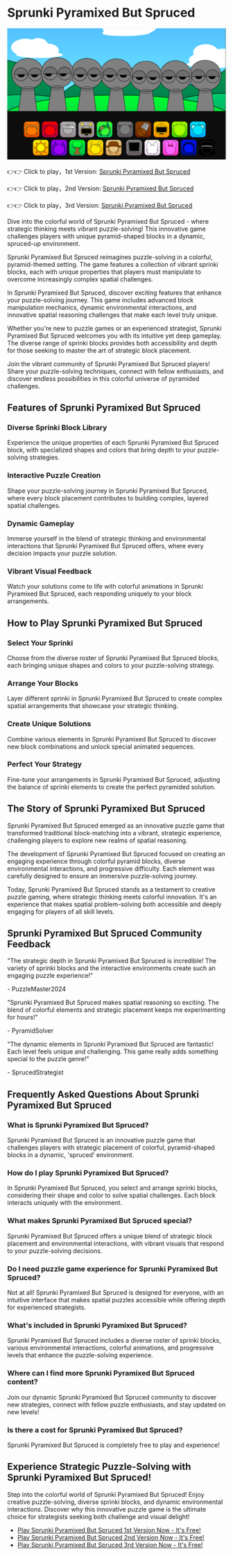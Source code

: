 # Sprunki Pyramixed But Spruced

![Sprunki Pyramixed But Spruced](https://raw.githubusercontent.com/sprunkiscrunkly/sprunki-pyramixed-but-spruced/refs/heads/main/sprunki-pyramixed-but-spruced.png "Sprunki Pyramixed But Spruced")

👉👉 Click to play，1st Version: [Sprunki Pyramixed But Spruced](https://sprunksters.com/sprunki-pyramixed-but-spruced/ "Sprunki Pyramixed But Spruced")

👉👉 Click to play，2nd Version: [Sprunki Pyramixed But Spruced](https://sprunkiscrunkly.com/sprunki-pyramixed-but-spruced/ "Sprunki Pyramixed But Spruced")

👉👉 Click to play，3rd Version: [Sprunki Pyramixed But Spruced](https://sprunkipyramixed.com/sprunki-pyramixed-but-spruced/ "Sprunki Pyramixed But Spruced")

Dive into the colorful world of Sprunki Pyramixed But Spruced - where strategic thinking meets vibrant puzzle-solving! This innovative game challenges players with unique pyramid-shaped blocks in a dynamic, spruced-up environment.

Sprunki Pyramixed But Spruced reimagines puzzle-solving in a colorful, pyramid-themed setting. The game features a collection of vibrant sprinki blocks, each with unique properties that players must manipulate to overcome increasingly complex spatial challenges.

In Sprunki Pyramixed But Spruced, discover exciting features that enhance your puzzle-solving journey. This game includes advanced block manipulation mechanics, dynamic environmental interactions, and innovative spatial reasoning challenges that make each level truly unique.

Whether you're new to puzzle games or an experienced strategist, Sprunki Pyramixed But Spruced welcomes you with its intuitive yet deep gameplay. The diverse range of sprinki blocks provides both accessibility and depth for those seeking to master the art of strategic block placement.

Join the vibrant community of Sprunki Pyramixed But Spruced players! Share your puzzle-solving techniques, connect with fellow enthusiasts, and discover endless possibilities in this colorful universe of pyramided challenges.

## Features of Sprunki Pyramixed But Spruced

### Diverse Sprinki Block Library

Experience the unique properties of each Sprunki Pyramixed But Spruced block, with specialized shapes and colors that bring depth to your puzzle-solving strategies.

### Interactive Puzzle Creation

Shape your puzzle-solving journey in Sprunki Pyramixed But Spruced, where every block placement contributes to building complex, layered spatial challenges.

### Dynamic Gameplay

Immerse yourself in the blend of strategic thinking and environmental interactions that Sprunki Pyramixed But Spruced offers, where every decision impacts your puzzle solution.

### Vibrant Visual Feedback

Watch your solutions come to life with colorful animations in Sprunki Pyramixed But Spruced, each responding uniquely to your block arrangements.

## How to Play Sprunki Pyramixed But Spruced

### Select Your Sprinki

Choose from the diverse roster of Sprunki Pyramixed But Spruced blocks, each bringing unique shapes and colors to your puzzle-solving strategy.

### Arrange Your Blocks

Layer different sprinki in Sprunki Pyramixed But Spruced to create complex spatial arrangements that showcase your strategic thinking.

### Create Unique Solutions

Combine various elements in Sprunki Pyramixed But Spruced to discover new block combinations and unlock special animated sequences.

### Perfect Your Strategy

Fine-tune your arrangements in Sprunki Pyramixed But Spruced, adjusting the balance of sprinki elements to create the perfect pyramided solution.

## The Story of Sprunki Pyramixed But Spruced

Sprunki Pyramixed But Spruced emerged as an innovative puzzle game that transformed traditional block-matching into a vibrant, strategic experience, challenging players to explore new realms of spatial reasoning.

The development of Sprunki Pyramixed But Spruced focused on creating an engaging experience through colorful pyramid blocks, diverse environmental interactions, and progressive difficulty. Each element was carefully designed to ensure an immersive puzzle-solving journey.



Today, Sprunki Pyramixed But Spruced stands as a testament to creative puzzle gaming, where strategic thinking meets colorful innovation. It's an experience that makes spatial problem-solving both accessible and deeply engaging for players of all skill levels.

## Sprunki Pyramixed But Spruced Community Feedback

"The strategic depth in Sprunki Pyramixed But Spruced is incredible! The variety of sprinki blocks and the interactive environments create such an engaging puzzle experience!"

\- PuzzleMaster2024

"Sprunki Pyramixed But Spruced makes spatial reasoning so exciting. The blend of colorful elements and strategic placement keeps me experimenting for hours!"

\- PyramidSolver

"The dynamic elements in Sprunki Pyramixed But Spruced are fantastic! Each level feels unique and challenging. This game really adds something special to the puzzle genre!"

\- SprucedStrategist

## Frequently Asked Questions About Sprunki Pyramixed But Spruced

### What is Sprunki Pyramixed But Spruced?

Sprunki Pyramixed But Spruced is an innovative puzzle game that challenges players with strategic placement of colorful, pyramid-shaped blocks in a dynamic, 'spruced' environment.

### How do I play Sprunki Pyramixed But Spruced?

In Sprunki Pyramixed But Spruced, you select and arrange sprinki blocks, considering their shape and color to solve spatial challenges. Each block interacts uniquely with the environment.

### What makes Sprunki Pyramixed But Spruced special?

Sprunki Pyramixed But Spruced offers a unique blend of strategic block placement and environmental interactions, with vibrant visuals that respond to your puzzle-solving decisions.

### Do I need puzzle game experience for Sprunki Pyramixed But Spruced?

Not at all! Sprunki Pyramixed But Spruced is designed for everyone, with an intuitive interface that makes spatial puzzles accessible while offering depth for experienced strategists.

### What's included in Sprunki Pyramixed But Spruced?

Sprunki Pyramixed But Spruced includes a diverse roster of sprinki blocks, various environmental interactions, colorful animations, and progressive levels that enhance the puzzle-solving experience.

### Where can I find more Sprunki Pyramixed But Spruced content?

Join our dynamic Sprunki Pyramixed But Spruced community to discover new strategies, connect with fellow puzzle enthusiasts, and stay updated on new levels!

### Is there a cost for Sprunki Pyramixed But Spruced?

Sprunki Pyramixed But Spruced is completely free to play and experience!

## Experience Strategic Puzzle-Solving with Sprunki Pyramixed But Spruced!

Step into the colorful world of Sprunki Pyramixed But Spruced! Enjoy creative puzzle-solving, diverse sprinki blocks, and dynamic environmental interactions. Discover why this innovative puzzle game is the ultimate choice for strategists seeking both challenge and visual delight!

- [Play Sprunki Pyramixed But Spruced 1st Version Now - It's Free!](https://sprunksters.com/sprunki-pyramixed-but-spruced/)
- [Play Sprunki Pyramixed But Spruced 2nd Version Now - It's Free!](https://sprunkiscrunkly.com/sprunki-pyramixed-but-spruced/)
- [Play Sprunki Pyramixed But Spruced 3rd Version Now - It's Free!](https://sprunkipyramixed.com/sprunki-pyramixed-but-spruced/)
